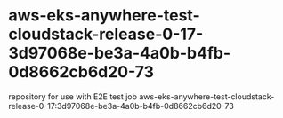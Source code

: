 # aws-eks-anywhere-test-cloudstack-release-0-17-3d97068e-be3a-4a0b-b4fb-0d8662cb6d20-73
repository for use with E2E test job aws-eks-anywhere-test-cloudstack-release-0-17:3d97068e-be3a-4a0b-b4fb-0d8662cb6d20-73
